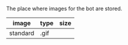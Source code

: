 
The place where images for the bot are stored.

|image|type|size|
|-----|----|------|
|standard|.gif|
